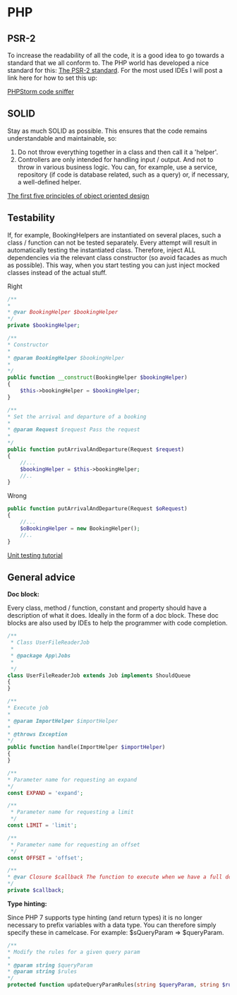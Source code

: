 # PHP

## PSR-2

To increase the readability of all the code, it is a good idea to go towards a standard that we all conform to. The PHP world has developed a nice standard for this: [The PSR-2 standard](https://www.php-fig.org/psr/psr-2). For the most used IDEs I will post a link here for how to set this up:

[PHPStorm code sniffer](https://confluence.jetbrains.com/display/PhpStorm/PHP+Code+Sniffer+in+PhpStorm)

## SOLID

Stay as much SOLID as possible. This ensures that the code remains understandable and maintainable, so:

1. Do not throw everything together in a class and then call it a 'helper'.
2. Controllers are only intended for handling input / output. And not to throw in various business logic. You can, for example, use a service, repository (if code is database related, such as a query) or, if necessary, a well-defined helper.

[The first five principles of object oriented design](https://scotch.io/bar-talk/s-o-l-i-d-the-first-five-principles-of-object-oriented-design)

## Testability

If, for example, BookingHelpers are instantiated on several places, such a class / function can not be tested separately. Every attempt will result in automatically testing the instantiated class. Therefore, inject ALL dependencies via the relevant class constructor (so avoid facades as much as possible). This way, when you start testing you can just inject mocked classes instead of the actual stuff.


Right
```php
/**
*
* @var BookingHelper $bookingHelper 
*/
private $bookingHelper;

/**
* Constructor
*
* @param BookingHelper $bookingHelper
*
*/
public function __construct(BookingHelper $bookingHelper)
{
    $this->bookingHelper = $bookingHelper;
}

/**
* Set the arrival and departure of a booking
*
* @param Request $request Pass the request
*
*/
public function putArrivalAndDeparture(Request $request)
{
    //...
    $bookingHelper = $this->bookingHelper;
    //..
}
```
Wrong
```php
public function putArrivalAndDeparture(Request $oRequest)
{
    //...
    $oBookingHelper = new BookingHelper();
    //..
}
```


[Unit testing tutorial](https://jtreminio.com/2013/03/unit-testing-tutorial-part-4-mock-objects-stub-methods-dependency-injection)


## General advice

**Doc block:**

Every class, method / function, constant and property should have a description of what it does. Ideally in the form of a doc block. These doc blocks are also used by IDEs to help the programmer with code completion.

```php
/**
 * Class UserFileReaderJob
 *
 * @package App\Jobs
 *
 */
class UserFileReaderJob extends Job implements ShouldQueue
{
}
```

```php
/**
* Execute job
*
* @param ImportHelper $importHelper
*
* @throws Exception
*/
public function handle(ImportHelper $importHelper)
{
}
```

```php
/**
* Parameter name for requesting an expand
*/
const EXPAND = 'expand';

/**
 * Parameter name for requesting a limit
 */
const LIMIT = 'limit';

/**
 * Parameter name for requesting an offset
 */
const OFFSET = 'offset';
```

```php
/**
* @var Closure $callback The function to execute when we have a full document
*/
private $callback;
```

**Type hinting:**

Since PHP 7 supports type hinting (and return types) it is no longer necessary to prefix variables with a data type. You can therefore simply specify these in camelcase. For example: $sQueryParam => $queryParam.

```php
/**
* Modify the rules for a given query param
*
* @param string $queryParam
* @param string $rules
*/
protected function updateQueryParamRules(string $queryParam, string $rules)
```